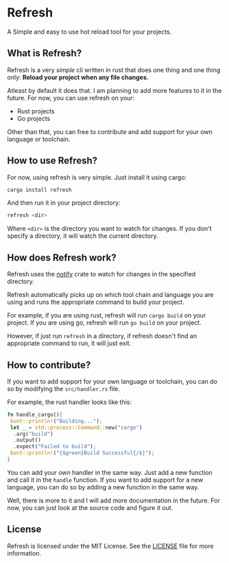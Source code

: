 # Refresh

A Simple and easy to use hot reload tool for your projects.

## What is Refresh?

Refresh is a very _simple_ cli written in rust that does one thing and one thing only: **Reload your project when any file changes**.

Atleast by default it does that. I am planning to add more features to it in the future.
For now, you can use refresh on your:

- Rust projects
- Go projects

Other than that, you can free to contribute and add support for your own language or toolchain.

## How to use Refresh?

For now, using refresh is very simple. Just install it using cargo:

```bash
cargo install refresh
```

And then run it in your project directory:

```bash
refresh <dir>
```

Where `<dir>` is the directory you want to watch for changes. If you don't specify a directory, it will watch the current directory.

## How does Refresh work?

Refresh uses the [notify](https://crates.io/crates/notify) crate to watch for changes in the specified directory.

Refresh automatically picks up on which tool chain and language you are using and runs the appropriate command to build your project.

For example, if you are using rust, refresh will run `cargo build` on your project. If you are using go, refresh will run `go build` on your project.

However, if just run `refresh` in a directory, if refresh doesn't find an appropriate command to run, it will just exit.

## How to contribute?

If you want to add support for your own language or toolchain, you can do so by modifying the `src/handler.rs` file.

For example, the rust handler looks like this:

```rust
fn handle_cargo(){
 bunt::println!("Building...");
 let _ = std::process::Command::new("cargo")
  .arg("build")
  .output()
  .expect("Failed to build");
 bunt::println!("{$green}Build Successful{/$}");
}
```

You can add your own handler in the same way. Just add a new function and call it in the `handle` function.
If you want to add support for a new language, you can do so by adding a new function in the same way.

Well, there is more to it and I will add more documentation in the future. For now, you can just look at the source code and figure it out.

## License

Refresh is licensed under the MIT License. See the [LICENSE](LICENSE) file for more information.
